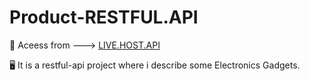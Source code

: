 # Product-RESTFUL.API

📌 Aceess from ---> <a href="https://product-restfulapi-host.up.railway.app/api/products">LIVE.HOST.API</a>

🖥️ It is a restful-api project where i describe some Electronics Gadgets.
